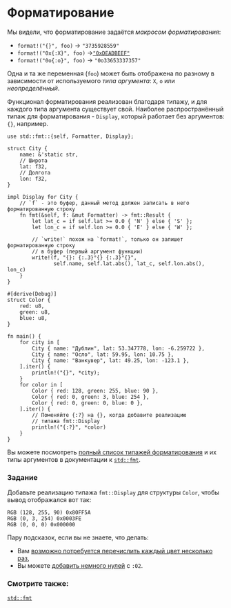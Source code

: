 # Форматирование

Мы видели, что форматирование задаётся *макросом форматирования*:

- `format!("{}", foo)` -> `"3735928559"`
- `format!("0x{:X}", foo)` ->[`"0xDEADBEEF"`](https://en.wikipedia.org/wiki/Deadbeef#Magic_debug_values)
- `format!("0o{:o}", foo)` -> `"0o33653337357"`

Одна и та же переменная (`foo`) может быть отображена по разному в зависимости от
используемого *типа аргумента*: `X`, `o` или *неопределённый*.

Функционал форматирования реализован благодаря типажу,
и для каждого типа аргумента существует свой.
Наиболее распространённый типаж для форматирования - `Display`,
который работает без аргументов: `{}`, например.

```rust,editable
use std::fmt::{self, Formatter, Display};

struct City {
    name: &'static str,
    // Широта
    lat: f32,
    // Долгота
    lon: f32,
}

impl Display for City {
    // `f` - это буфер, данный метод должен записать в него форматированную строку
    fn fmt(&self, f: &mut Formatter) -> fmt::Result {
        let lat_c = if self.lat >= 0.0 { 'N' } else { 'S' };
        let lon_c = if self.lon >= 0.0 { 'E' } else { 'W' };

        // `write!` похож на `format!`, только он запишет форматированную строку
        // в буфер (первый аргумент функции)
        write!(f, "{}: {:.3}°{} {:.3}°{}",
               self.name, self.lat.abs(), lat_c, self.lon.abs(), lon_c)
    }
}

#[derive(Debug)]
struct Color {
    red: u8,
    green: u8,
    blue: u8,
}

fn main() {
    for city in [
        City { name: "Дублин", lat: 53.347778, lon: -6.259722 },
        City { name: "Осло", lat: 59.95, lon: 10.75 },
        City { name: "Ванкувер", lat: 49.25, lon: -123.1 },
    ].iter() {
        println!("{}", *city);
    }
    for color in [
        Color { red: 128, green: 255, blue: 90 },
        Color { red: 0, green: 3, blue: 254 },
        Color { red: 0, green: 0, blue: 0 },
    ].iter() {
        // Поменяйте {:?} на {}, когда добавите реализацию
        // типажа fmt::Display
        println!("{:?}", *color)
    }
}
```

Вы можете посмотреть [полный список типажей форматирования](https://doc.rust-lang.org/std/fmt/#formatting-traits) и их типы аргументов
в документации к [`std::fmt`](https://doc.rust-lang.org/std/fmt/).

### Задание

Добавьте реализацию типажа `fmt::Display` для структуры `Color`,
чтобы вывод отображался вот так:

```text
RGB (128, 255, 90) 0x80FF5A
RGB (0, 3, 254) 0x0003FE
RGB (0, 0, 0) 0x000000
```

Пару подсказок, если вы не знаете, что делать:

- Вам [возможно потребуется перечислить каждый цвет несколько раз](https://doc.rust-lang.org/std/fmt/#argument-types),
- Вы можете [добавить немного нулей](https://doc.rust-lang.org/std/fmt/#width) с `:02`.

### Смотрите также:

[`std::fmt`](https://doc.rust-lang.org/std/fmt/)
